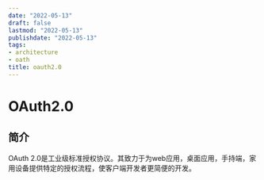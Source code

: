 ```yaml
---
date: "2022-05-13"
draft: false
lastmod: "2022-05-13"
publishdate: "2022-05-13"
tags:
- architecture
- oath
title: oauth2.0
---
```


# OAuth2.0

## 简介

OAuth 2.0是工业级标准授权协议。其致力于为web应用，桌面应用，手持端，家用设备提供特定的授权流程，使客户端开发者更简便的开发。
